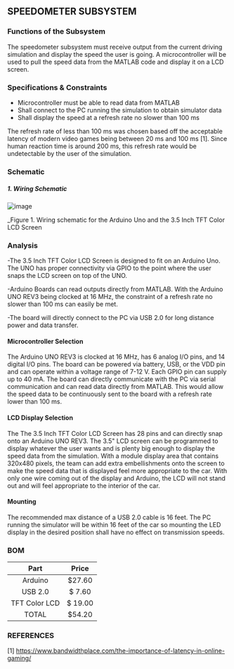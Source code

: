 SPEEDOMETER SUBSYSTEM
--------------------
### Functions of the Subsystem
The speedometer subsystem must receive output from the current driving simulation and display the speed the user is going. A microcontroller will be used to pull the speed data from the MATLAB code and display it on a LCD screen.
### Specifications & Constraints
-	Microcontroller must be able to read data from MATLAB
-	Shall connect to the PC running the simulation to obtain simulator data
-	Shall display the speed at a refresh rate no slower than 100 ms	

The refresh rate of less than 100 ms was chosen based off the acceptable latency of modern video games being between 20 ms and 100 ms [1]. Since human reaction time is around 200 ms, this refresh rate would be undetectable by the user of the simulation.
### Schematic
##### 1. Wiring Schematic

![image](https://user-images.githubusercontent.com/117474540/205458447-3d4bf94d-3a07-4027-b8cf-cc1fce28f2ab.png)

_Figure 1. Wiring schematic for the Arduino Uno and the 3.5 Inch TFT Color LCD Screen 

### Analysis
-The 3.5 Inch TFT Color LCD Screen is designed to fit on an Arduino Uno. The UNO has proper connectivity via GPIO to the point where the user snaps the LCD screen on top of the UNO.

-Arduino Boards can read outputs directly from MATLAB. With the Arduino UNO REV3 being clocked at 16 MHz, the constraint of a refresh rate no slower than 100 ms can easily be met.

-The board will directly connect to the PC via USB 2.0 for long distance power and data transfer.

#### Microcontroller Selection

The Arduino UNO REV3 is clocked at 16 MHz, has 6 analog I/O pins, and 14 digital I/O pins. The board can be powered via battery, USB, or the VDD pin and can operate within a voltage range of 7-12 V. Each GPIO pin can supply up to 40 mA. The board can directly communicate with the PC via serial communication and can read data directly from MATLAB. This would allow the speed data to be continuously sent to the board with a refresh rate lower than 100 ms.

#### LCD Display Selection

The The 3.5 Inch TFT Color LCD Screen has 28 pins and can directly snap onto an Arduino UNO REV3. The 3.5" LCD screen can be programmed to display whatever the user wants and is plenty big enough to display the speed data from the simulation. With a module display area that contains 320x480 pixels, the team can add extra embellishments onto the screen to make the speed data that is displayed feel more appropriate to the car. With only one wire coming out of the display and Arduino, the LCD will not stand out and will feel appropriate to the interior of the car.

#### Mounting

The recommended max distance of a USB 2.0 cable is 16 feet. The PC running the simulator will be within 16 feet of the car so mounting the LED display in the desired position shall have no effect on transmission speeds.

### BOM

| Part        | Price    |
|:-----------:|:--------:|
| Arduino     | $27.60  |
| USB 2.0     | $ 7.60   |
| TFT Color LCD | $ 19.00|
| TOTAL       | $54.20   |

### REFERENCES

[1] https://www.bandwidthplace.com/the-importance-of-latency-in-online-gaming/


